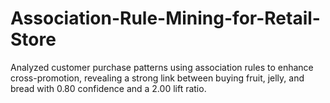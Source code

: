# Association-Rule-Mining-for-Retail-Store
Analyzed customer purchase patterns using association rules to enhance cross-promotion, revealing a strong link between buying fruit, jelly, and bread with 0.80 confidence and a 2.00 lift ratio.
